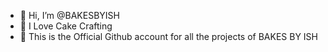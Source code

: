 - 👋 Hi, I’m @BAKESBYISH
- 🎂 I Love Cake Crafting
- 🏢 This is the Official Github account for all the projects of BAKES BY ISH
